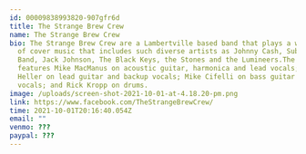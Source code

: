 ```yaml
---
id: 00009838993820-907gfr6d
title: The Strange Brew Crew
name: The Strange Brew Crew
bio: The Strange Brew Crew are a Lambertville based band that plays a wide range
  of cover music that includes such diverse artists as Johnny Cash, Sublime, The
  Band, Jack Johnson, The Black Keys, the Stones and the Lumineers.The band
  features Mike MacManus on acoustic guitar, harmonica and lead vocals; Kenny
  Heller on lead guitar and backup vocals; Mike Cifelli on bass guitar and
  vocals; and Rick Kropp on drums.
image: /uploads/screen-shot-2021-10-01-at-4.18.20-pm.png
link: https://www.facebook.com/TheStrangeBrewCrew/
time: 2021-10-01T20:16:40.054Z
email: ""
venmo: ???
paypal: ???
---
```

